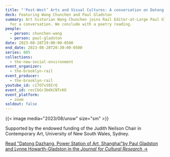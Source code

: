 ```yaml
---
title: "'Post-West’ Arts and Visual Cultures: A conversation on Datong Dazhang"
deck: Featuring Wang Chunchen and Paul Gladston
summary: Art historian Wang Chunchen joins Rail Editor-at-Large Paul Gladston
  for a conversation. We conclude with a poetry reading.
people:
  - person: chunchen-wang
  - person: paul-gladston
date: 2023-08-28T19:00:00-0500
end_date: 2023-08-28T20:30:00-0500
series: 885
collections:
  - the-new-social-environment
event_organizer:
  - the-brooklyn-rail
event_producer:
  - the-brooklyn-rail
youtube_id: c17O7vS9IrQ
event_id: recCbGr3bdkCNTcKO
event_platform:
  - zoom
soldout: false
---
```

{{< image media="2023/08/unsw" size="sm" >}}

Supported by the endowed funding of the Judith Neilson Chair in Contemporary Art, University of New South Wales, Sydney.

[R﻿ead "Datong Dazhang, Power Station of Art, Shanghai"by Paul Gladston and Lynne Howarth-Gladston in the *Journal for Cultural Research* →](https://www.tandfonline.com/doi/full/10.1080/14797585.2017.1308088?src=recsys)